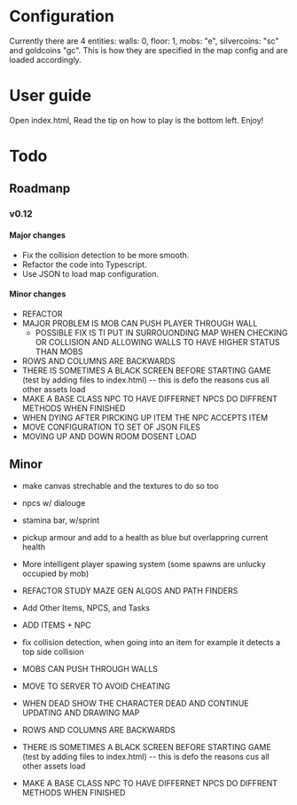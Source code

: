# Configuration

Currently there are 4 entities: walls: 0, floor: 1, mobs: "e", silvercoins: "sc" and goldcoins "gc". This is how they are specified in the map config and are loaded accordingly.

# User guide

Open index.html,
Read the tip on how to play is the bottom left.
Enjoy!

# Todo

## Roadmanp
### v0.12
#### Major changes
- Fix the collision detection to be more smooth.
- Refactor the code into Typescript.
- Use JSON to load map configuration.
#### Minor changes


- REFACTOR
- MAJOR PROBLEM IS MOB CAN PUSH PLAYER THROUGH WALL
  - POSSIBLE FIX IS TI PUT IN SURROUONDING MAP WHEN CHECKING OR COLLISION AND ALLOWING WALLS TO HAVE HIGHER STATUS THAN MOBS
- ROWS AND COLUMNS ARE BACKWARDS
- THERE IS SOMETIMES A BLACK SCREEN BEFORE STARTING GAME (test by adding files to index.html) -- this is defo the reasons cus all other assets load
- MAKE A BASE CLASS NPC TO HAVE DIFFERNET NPCS DO DIFFRENT METHODS WHEN FINISHED
- WHEN DYING AFTER PIRCKING UP ITEM THE NPC ACCEPTS ITEM
- MOVE CONFIGURATION TO SET OF JSON FILES
- MOVING UP AND DOWN ROOM DOSENT LOAD

## Minor
- make canvas strechable and the textures to do so too
- npcs w/ dialouge
- stamina bar, w/sprint 
- pickup armour and add to a health as blue but overlappring current health
- More intelligent player spawing system (some spawns are unlucky occupied by mob)
- REFACTOR STUDY MAZE GEN ALGOS AND PATH FINDERS
- Add Other Items, NPCS, and Tasks
- ADD ITEMS + NPC

- fix collision detection, when going into an item for example it detects a top side collision 

- MOBS CAN PUSH THROUGH WALLS
- MOVE TO SERVER TO AVOID CHEATING

- WHEN DEAD SHOW THE CHARACTER DEAD AND CONTINUE UPDATING AND DRAWING MAP

- ROWS AND COLUMNS ARE BACKWARDS
- THERE IS SOMETIMES A BLACK SCREEN BEFORE STARTING GAME (test by adding files to index.html) -- this is defo the reasons cus all other assets load
- MAKE A BASE CLASS NPC TO HAVE DIFFERNET NPCS DO DIFFRENT METHODS WHEN FINISHED
